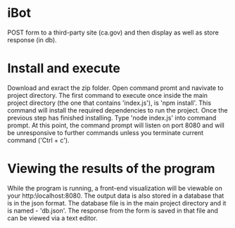 # iBot
POST form to a third-party site (ca.gov) and then display as well as store response (in db).

# Install and execute
Download and exract the zip folder. Open command promt and navivate to project directory. The first command to execute once inside the main project directory (the one that contains 'index.js'), is 'npm install'. This command will install the required dependencies to run the project.
Once the previous step has finished installing. Type 'node index.js' into command prompt. At this point, the command prompt will listen on port 8080 and will be unresponsive to further commands unless you terminate current command ('Ctrl + c').

# Viewing the results of the program
While the program is running, a front-end visualization will be viewable on your http:\\localhost:8080. The output data is also stored in a database that is in the json format. The database file is in the main project directory and it is named - 'db.json'. The response from the form is saved in that file and can be viewed via a text editor.
